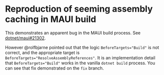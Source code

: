 # Reproduction of seeming assembly caching in MAUI build

This demonstrates an apparent bug in the MAUI build process. See [dotnet/maui#21302](https://github.com/dotnet/maui/issues/21302).

However @rolfbjarne pointed out that the logic `BeforeTargets="Build"` is not correct, and the appropriate target is `BeforeTargets="ResolveAssemblyReferences"`. It is an implementation detail that `BeforeTargets="Build"` works in the vanilla `dotnet build` process. You can see that fix demonstrated on the `fix` branch.
